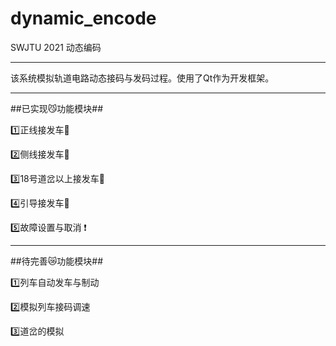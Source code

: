 # dynamic_encode
SWJTU 2021 动态编码   
***
该系统模拟轨道电路动态接码与发码过程。使用了Qt作为开发框架。
***
##已实现😼功能模块##     

1️⃣正线接发车🚄     

2️⃣侧线接发车🚄     

3️⃣18号道岔以上接发车🚄       

4️⃣引导接发车🚄       
 
5️⃣故障设置与取消 ❗     

***
##待完善😿功能模块##     

1️⃣列车自动发车与制动     

2️⃣模拟列车接码调速     

3️⃣道岔的模拟    

   
